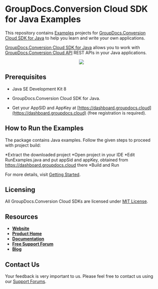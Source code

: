 # GroupDocs.Conversion Cloud SDK for Java Examples

This repository contains [Examples](Examples) projects for [GroupDocs.Conversion Cloud SDK for Java](https://github.com/groupdocs-conversion-cloud/groupdocs-conversion-cloud-java) to help you learn and write your own applications.

[GroupDocs.Conversion Cloud SDK for Java](https://products.groupdocs.cloud/conversion/java) allows you to work with [GroupDocs.Conversion Cloud API](https://products.groupdocs.cloud/conversion) REST APIs in your Java applications.

<p align="center">
  <a title="Download complete GroupDocs.Conversion Cloud SDK Java Example source code" href="https://github.com/groupdocs-conversion-cloud/groupdocs-conversion-cloud-java-samples/archive/master.zip">
	<img src="https://raw.github.com/AsposeExamples/java-examples-dashboard/master/images/downloadZip-Button-Large.png" />
  </a>
</p>

## Prerequisites

+ Java SE Development Kit 8

+ GroupDocs.Conversion Cloud SDK for Java.

+ Get your AppSID and AppKey at [https://dashboard.groupdocs.cloud](https://dashboard.groupdocs.cloud) (free registration is required).

## How to Run the Examples

The package contains Java examples. Follow the given steps to proceed with project build:

*Extract the downloaded project
*Open project in your IDE
*Edit RunExamples.java and put appSid and appKey, obtained from https://dashboard.groupdocs.cloud there
*Build and Run

For more details, visit  [Getting Started](https://docs.groupdocs.cloud/display/conversioncloud/Getting+Started).

## Licensing

All GroupDocs.Conversion Cloud SDKs are licensed under [MIT License](LICENSE).

## Resources

+ [**Website**](https://www.groupdocs.cloud)
+ [**Product Home**](https://products.groupdocs.cloud/conversion)
+ [**Documentation**](https://docs.groupdocs.cloud/conversion/)
+ [**Free Support Forum**](https://forum.groupdocs.cloud/c/conversion)
+ [**Blog**](https://blog.groupdocs.cloud/category/conversion)

## Contact Us

Your feedback is very important to us. Please feel free to contact us using our [Support Forums](https://forum.groupdocs.cloud/c/conversion).
